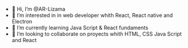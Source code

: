- 👋 Hi, I’m @AR-Lizama
- 👀 I’m interested in in web developer whith React, React native and Electron
- 🌱 I’m currently learning Java Script & React fundaments
- 💞️ I’m looking to collaborate on proyects whith HTML, CSS Java Script and React 

<!---
AR-Lizama/AR-Lizama is a ✨ special ✨ repository because its `README.md` (this file) appears on your GitHub profile.
You can click the Preview link to take a look at your changes.
--->
